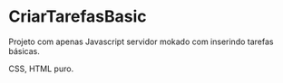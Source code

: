 # CriarTarefasBasic
Projeto com apenas Javascript servidor mokado com inserindo tarefas básicas.

CSS, HTML puro.
